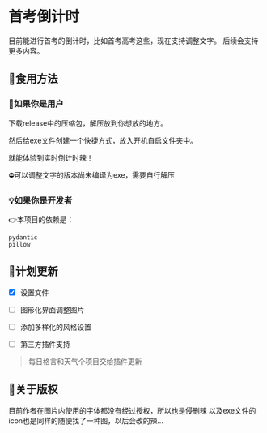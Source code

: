 # 首考倒计时

目前能进行首考的倒计时，比如首考高考这些，现在支持调整文字。
后续会支持更多内容。

## 🍗食用方法

### 🥳如果你是用户

下载release中的压缩包，解压放到你想放的地方。

然后给exe文件创建一个快捷方式，放入开机自启文件夹中。

就能体验到实时倒计时辣！

⛔可以调整文字的版本尚未编译为exe，需要自行解压

### 💡如果你是开发者

👉本项目的依赖是：
```
pydantic
pillow
```


## 📃计划更新

- [x] 设置文件

- [ ] 图形化界面调整图片

- [ ] 添加多样化的风格设置

- [ ] 第三方插件支持

> 每日格言和天气个项目交给插件更新

## 💭关于版权

目前作者在图片内使用的字体都没有经过授权，所以也是侵删辣
以及exe文件的icon也是同样的随便找了一种图，以后会改的辣...
